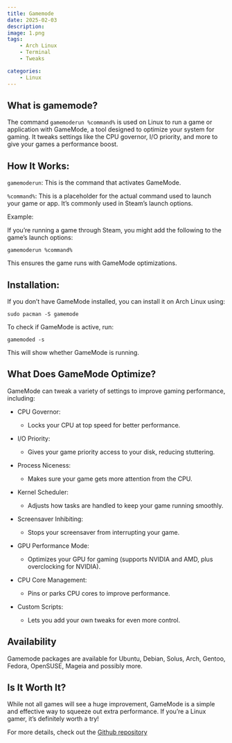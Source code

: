 ```yaml
---
title: Gamemode
date: 2025-02-03
description:
image: 1.png
tags:
    - Arch Linux
    - Terminal
    - Tweaks

categories:
    - Linux
---
```


## What is gamemode?

The command `gamemoderun %command%` is used on Linux to run a game or application with GameMode, a tool designed to optimize your system for gaming. It tweaks settings like the CPU governor, I/O priority, and more to give your games a performance boost.

## How It Works:

`gamemoderun`: This is the command that activates GameMode.

`%command%`: This is a placeholder for the actual command used to launch your game or app. It’s commonly used in Steam’s launch options.

Example:

If you’re running a game through Steam, you might add the following to the game’s launch options:


`gamemoderun %command%`

This ensures the game runs with GameMode optimizations.

## Installation:

If you don’t have GameMode installed, you can install it on Arch Linux using:


```
sudo pacman -S gamemode
```

To check if GameMode is active, run:

```
gamemoded -s
```
This will show whether GameMode is running.


## What Does GameMode Optimize?

GameMode can tweak a variety of settings to improve gaming performance, including:

* CPU Governor:
  * Locks your CPU at top speed for better performance.

* I/O Priority:
  * Gives your game priority access to your disk, reducing stuttering.

* Process Niceness:
  * Makes sure your game gets more attention from the CPU.

* Kernel Scheduler:
  * Adjusts how tasks are handled to keep your game running smoothly.

* Screensaver Inhibiting:
  * Stops your screensaver from interrupting your game.

* GPU Performance Mode:
  * Optimizes your GPU for gaming (supports NVIDIA and AMD, plus overclocking for NVIDIA).

* CPU Core Management:
  * Pins or parks CPU cores to improve performance.

* Custom Scripts:
  * Lets you add your own tweaks for even more control.

## Availability

Gamemode packages are available for Ubuntu, Debian, Solus, Arch, Gentoo, Fedora, OpenSUSE, Mageia and possibly more.

## Is It Worth It?

While not all games will see a huge improvement, GameMode is a simple and effective way to squeeze out extra performance. If you’re a Linux gamer, it’s definitely worth a try!

For more details, check out the [Github repository](https://github.com/FeralInteractive/gamemode)



